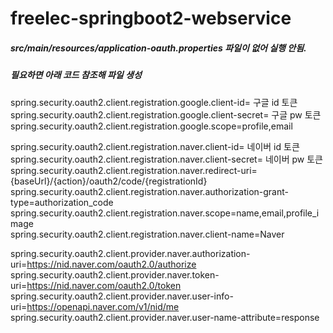 # freelec-springboot2-webservice

##### src/main/resources/application-oauth.properties 파일이 없어 실행 안됨.
##### 필요하면 아래 코드 참조해 파일 생성


spring.security.oauth2.client.registration.google.client-id= 구글 id 토큰 <br>
spring.security.oauth2.client.registration.google.client-secret= 구글 pw 토큰 <br>
spring.security.oauth2.client.registration.google.scope=profile,email <br>

spring.security.oauth2.client.registration.naver.client-id= 네이버 id 토큰<br>
spring.security.oauth2.client.registration.naver.client-secret= 네이버 pw 토큰<br>
spring.security.oauth2.client.registration.naver.redirect-uri={baseUrl}/{action}/oauth2/code/{registrationId}<br>
spring.security.oauth2.client.registration.naver.authorization-grant-type=authorization_code<br>
spring.security.oauth2.client.registration.naver.scope=name,email,profile_image<br>
spring.security.oauth2.client.registration.naver.client-name=Naver<br>

spring.security.oauth2.client.provider.naver.authorization-uri=https://nid.naver.com/oauth2.0/authorize<br>
spring.security.oauth2.client.provider.naver.token-uri=https://nid.naver.com/oauth2.0/token<br>
spring.security.oauth2.client.provider.naver.user-info-uri=https://openapi.naver.com/v1/nid/me<br>
spring.security.oauth2.client.provider.naver.user-name-attribute=response<br>


